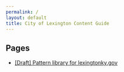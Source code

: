 ```yaml
---
permalink: /
layout: default
title: City of Lexington Content Guide
---
```


## Pages

* [[Draft] Pattern library for lexingtonky.gov](pattern-library)

